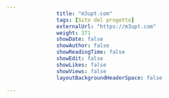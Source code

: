 ---
                title: "m3upt.com"
                tags: [Sito del progetto]
                externalUrl: "https://m3upt.com"
                weight: 371
                showDate: false
                showAuthor: false
                showReadingTime: false
                showEdit: false
                showLikes: false
                showViews: false
                layoutBackgroundHeaderSpace: false
                ---


